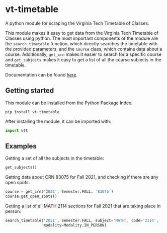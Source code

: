 # vt-timetable

A python module for scraping the Virginia Tech Timetable of Classes.

This module makes it easy to get data from the Virginia Tech Timetable of
Classes using python. The most important components of the module are the
`search_timetable` function, which directly searches the timetable with the
provided parameters, and the `Course` class, which contains data about a
course. Additionally, `get_crn` makes it easier to search for a specific course
and `get_subjects` makes it easy to get a list of all the course subjects in
the timetable.

Documentation can be found
[here](https://leodiperna.com/projects/vt-timetable/documentation).

## Getting started

This module can be installed from the Python Package Index.

```console
pip install vt-timetable
```

After installing the module, it can be imported with:

```python
import vtt
```

## Examples

Getting a set of all the subjects in the timetable:

```python
get_subjects()
```

Getting data about CRN 83075 for Fall 2021, and checking if there are any open
spots:

```python
course = get_crn('2021', Semester.FALL, '83075')
course.get_open_spots()
```

Getting a list of all MATH 2114 sections for Fall 2021 that are taking place in
person:

```python
search_timetable('2021', Semester.FALL, subject='MATH', code='2114',
                 modality=Modality.IN_PERSON)
```